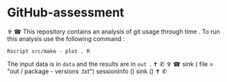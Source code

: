 # GitHub-assessment

✞ ☎
This repository contains an analysis of git usage through
time .
To run this analysis use the following command :
```
Rscript src/make - plot . R
```
The input data is in ` data ` and the results are in `out `.
✝ ✆
✞ ☎
sink ( file = "out / package - versions .txt")
sessionInfo ()
sink ()
✝ ✆


